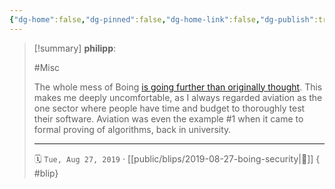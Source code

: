 ```yaml
---
{"dg-home":false,"dg-pinned":false,"dg-home-link":false,"dg-publish":true,"tags":["dgblip"],"created-date":"2019-08-27T00:00:00","disabled rules":["yaml-title","yaml-title-alias","file-name-heading"],"title":"philipp @ 2019-08-27","dg-permalink":"2019/08/27/boing-security/","updated-date":"2025-04-30T22:27:35","dg-path":"blips/2019-08-27-boing-security.md","permalink":"/2019/08/27/boing-security/","dgPassFrontmatter":true}
---
```


> [!summary] **philipp**:
>
> #Misc
>
> The whole mess of Boing [is going further than originally thought](https://www.wired.com/story/boeing-787-code-leak-security-flaws/). This makes me deeply uncomfortable, as I always regarded aviation as the one sector where people have time and budget to thoroughly test their software. Aviation was even the example #1 when it came to formal proving of algorithms, back in university.
> - - -
>
> 🗓️ `Tue, Aug 27, 2019` · [[public/blips/2019-08-27-boing-security\|🔗]]
{ #blip}

